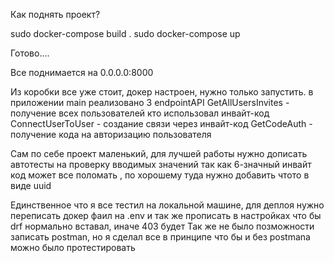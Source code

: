 Как поднять проект?

sudo docker-compose build . 
sudo docker-compose up

Готово....

Все поднимается на 0.0.0.0:8000

Из коробки все уже стоит, докер настроен, нужно только запустить. 
в приложении main реализовано 3 endpointAPI 
GetAllUsersInvites - получение всех пользователей кто использовал инвайт-код
ConnectUserToUser - создание связи через инвайт-код
GetCodeAuth - получение кода на авторизацию пользователя

Сам по себе проект маленький, для лучшей работы нужно дописать автотесты 
на проверку вводимых значений так как 6-значный инвайт код может все поломать
, по хорошему туда нужно добавить чтото в виде uuid

Единственное что я все тестил на локальной машине, для деплоя нужно переписать докер фаил на .env и так же прописать в настройках что бы drf нормально вставал, иначе 403 будет 
Так же не было позможности записать postman, но я сделал все в принципе что бы и без postmana можно было протестировать 
